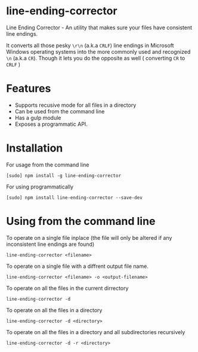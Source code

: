 # line-ending-corrector
Line Ending Corrector - An utility that makes sure your files have consistent line endings.

It converts all those pesky `\r\n` (a.k.a `CRLF`) line endings in Microsoft Windows operating systems into the more commonly used and recognized `\n` (a.k.a `CR`). Though it lets you do the opposite as well ( converting `CR` to `CRLF` )

# Features

* Supports recusive mode for all files in a directory
* Can be used from the command line
* Has a gulp module
* Exposes a programmatic API.

# Installation

For usage from the command line

    [sudo] npm install -g line-ending-corrector

For using programmatically

    [sudo] npm install line-ending-corrector --save-dev
    
# Using from the command line

To operate on a single file inplace (the file will only be altered if any inconsistent line endings are found)

    line-ending-corrector <filename>


To operate on a single file with a diffrent output file name.

    line-ending-corrector <filename> -o <output-filename>

To operate on all the files in the current dirrectory

    line-ending-corrector -d
    
To operate on all the files in a directory

    line-ending-corrector -d <directory>

To operate on all the files in a directory and all subdirectories recursively

    line-ending-corrector -d -r <directory>
    



